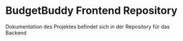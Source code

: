 # BudgetBuddy Frontend Repository

Dokumentation des Projektes befindet sich in der Repository für das Backend
